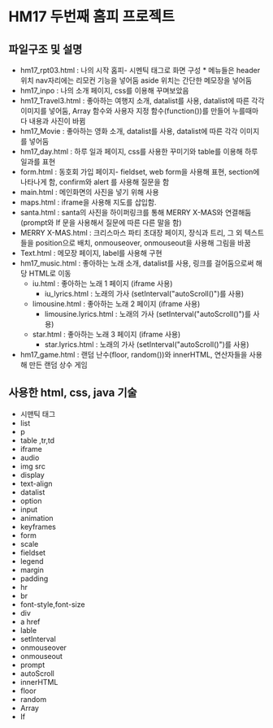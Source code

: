HM17 두번째 홈피 프로젝트
=============================
파일구조 및 설명
------------------------------
* hm17_rpt03.html : 나의 시작 홈피- 시멘틱 태그로 화면 구성 * 메뉴들은 header위치 nav자리에는 리모컨 기능을 넣어둠 aside 위치는 간단한 메모장을 넣어둠
* hm17_inpo : 나의 소개 페이지, css를 이용해 꾸며보았음
* hm17_Travel3.html : 좋아하는 여행지 소개, datalist를 사용, datalist에 따른 각각 이미지를 넣어둠, Array 함수와 사용자 지정 함수(function())를 만들어 누를때마다 내용과 사진이 바뀜
* hm17_Movie : 좋아하는 영화 소개, datalist를 사용, datalist에 따른 각각 이미지를 넣어둠
* hm17_day.html : 하루 일과 페이지, css를 사용한 꾸미기와 table를 이용해 하루 일과를 표현
* form.html : 동호회 가입 페이지- fieldset, web form을 사용해 표현, section에 나타나게 함, confirm와 alert 를 사용해 질문을 함
* main.html : 메인화면의 사진을 넣기 위해 사용
* maps.html : iframe을 사용해 지도를 삽입함.
* santa.html : santa의 사진을 하이퍼링크를 통해 MERRY X-MAS와 연결해둠(prompt와 If 문을 사용해서 질문에 따른 다른 말을 함)
* MERRY X-MAS.html : 크리스마스 파티 초대장 페이지, 장식과 트리, 그 외 텍스트들을 position으로 배치, onmouseover, onmouseout을 사용해 그림을 바꿈
* Text.html : 메모장 페이지, label를 사용해 구현
* hm17_music.html :  좋아하는 노래 소개, datalist를 사용, 링크를 걸어둠으로써 해당 HTML로 이동
  * iu.html : 좋아하는 노래 1 페이지 (iframe 사용) 
    * iu_lyrics.html : 노래의 가사 (setInterval("autoScroll()")를 사용)
  * limousine.html : 좋아하는 노래 2 페이지 (iframe 사용)
    * limousine.lyrics.html : 노래의 가사 (setInterval("autoScroll()")를 사용)
  * star.html : 좋아하는 노래 3 페이지 (iframe 사용)
    * star.lyrics.html : 노래의 가사 (setInterval("autoScroll()")를 사용)
* hm17_game.html : 랜덤 난수(floor, random())와 innerHTML, 연산자들을 사용해 만든 랜덤 상수 게임

사용한 html, css, java 기술
-----------------------------
* 시맨틱 태그
* list
* p
* table ,tr,td
* iframe
* audio
* img src
* display
* text-align
* datalist
* option
* input
* animation
* keyframes
* form
* scale
* fieldset
* legend
* margin
* padding
* hr
* br
* font-style,font-size
* div
* a href
* lable
* setInterval
* onmouseover
* onmouseout
* prompt
* autoScroll
* innerHTML
* floor
* random
* Array
* If
